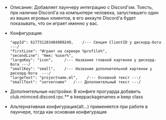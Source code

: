 + Описание: Добавляет лаунчеру интеграцию с Discord'ом. Тоесть, при наличии Discord'а на компьютере человека, запустившего один из ваших игровых клиентов, в его аккауте Discord'а будет показывать, что он играет именно у вас.
+ Конфигурация:

      "appId": 617731283404980249,    /--- Секция ClientID у дискорд-бота ---/
      "firstLine": "Играет на сервере %profile%",
      "secondLine": "Ник: %user%",
      "largeKey": "icon",     /--- Название главной картинки у дискорд-бота ---/
      "smallKey": "small",    /--- Название дополнительной картинки у дискорд-бота  ---/
      "largeText": "projectname.ml",    /--- Основной текст ---/
      "smallText": "servername"   /--- Дополнительный текст ---/
      
+ Дополнительные настройки: В конфиге прогуарда добавить club.minnced.discord.rpc.** в keeppackagenames и keep class
+ Альтернативная конфигурация(alt...) применяется при работе в лаунчере, тогда как основная конфигурация 